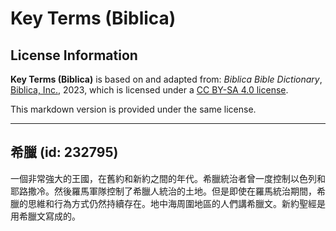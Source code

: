 # Key Terms (Biblica)

## License Information

**Key Terms (Biblica)** is based on and adapted from: _Biblica Bible Dictionary_, [Biblica, Inc.](https://www.biblica.com/), 2023, which is licensed under a [CC BY-SA 4.0 license](https://creativecommons.org/licenses/by-sa/4.0/legalcode.en).

This markdown version is provided under the same license.



--------------------------------

## 希臘 (id: 232795)

一個非常強大的王國，在舊約和新約之間的年代。希臘統治者曾一度控制以色列和耶路撒冷。然後羅馬軍隊控制了希臘人統治的土地。但是即使在羅馬統治期間，希臘的思維和行為方式仍然持續存在。地中海周圍地區的人們講希臘文。新約聖經是用希臘文寫成的。


